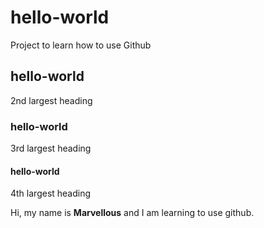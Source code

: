 # hello-world
Project to learn how to use Github

## hello-world
2nd largest heading

### hello-world
3rd largest heading

#### hello-world
4th largest heading

Hi, my name is **Marvellous** and I am learning to use github.
